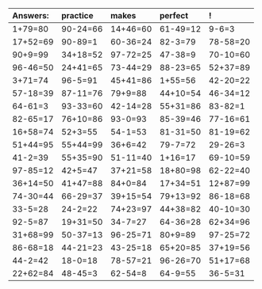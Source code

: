 | Answers: | practice | makes | perfect | ! |
| :--- | :--- | :--- | :--- | :--- |
| 1+79=80 | 90-24=66 | 14+46=60 | 61-49=12 | 9-6=3 | 
| 17+52=69 | 90-89=1 | 60-36=24 | 82-3=79 | 78-58=20 | 
| 90+9=99 | 34+18=52 | 97-72=25 | 47-38=9 | 70-10=60 | 
| 96-46=50 | 24+41=65 | 73-44=29 | 88-23=65 | 52+37=89 | 
| 3+71=74 | 96-5=91 | 45+41=86 | 1+55=56 | 42-20=22 | 
| 57-18=39 | 87-11=76 | 79+9=88 | 44+10=54 | 46-34=12 | 
| 64-61=3 | 93-33=60 | 42-14=28 | 55+31=86 | 83-82=1 | 
| 82-65=17 | 76+10=86 | 93-0=93 | 85-39=46 | 77-16=61 | 
| 16+58=74 | 52+3=55 | 54-1=53 | 81-31=50 | 81-19=62 | 
| 51+44=95 | 55+44=99 | 36+6=42 | 79-7=72 | 29-26=3 | 
| 41-2=39 | 55+35=90 | 51-11=40 | 1+16=17 | 69-10=59 | 
| 97-85=12 | 42+5=47 | 37+21=58 | 18+80=98 | 62-22=40 | 
| 36+14=50 | 41+47=88 | 84+0=84 | 17+34=51 | 12+87=99 | 
| 74-30=44 | 66-29=37 | 39+15=54 | 79+13=92 | 86-18=68 | 
| 33-5=28 | 24-2=22 | 74+23=97 | 44+38=82 | 40-10=30 | 
| 92-5=87 | 19+31=50 | 34-7=27 | 64-36=28 | 62+34=96 | 
| 31+68=99 | 50-37=13 | 96-25=71 | 80+9=89 | 97-25=72 | 
| 86-68=18 | 44-21=23 | 43-25=18 | 65+20=85 | 37+19=56 | 
| 44-2=42 | 18-0=18 | 78-57=21 | 96-26=70 | 51+17=68 | 
| 22+62=84 | 48-45=3 | 62-54=8 | 64-9=55 | 36-5=31 | 
